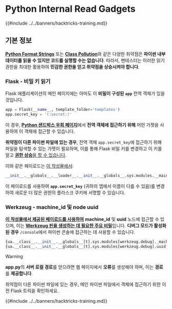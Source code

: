 # Python Internal Read Gadgets

{{#include ../../banners/hacktricks-training.md}}

## 기본 정보

[**Python Format Strings**](bypass-python-sandboxes/index.html#python-format-string) 또는 [**Class Pollution**](class-pollution-pythons-prototype-pollution.md)와 같은 다양한 취약점은 **파이썬 내부 데이터를 읽을 수 있지만 코드를 실행할 수는 없습니다**. 따라서, 펜테스터는 이러한 읽기 권한을 최대한 활용하여 **민감한 권한을 얻고 취약점을 상승시켜야 합니다**.

### Flask - 비밀 키 읽기

Flask 애플리케이션의 메인 페이지에는 아마도 이 **비밀이 구성된** **`app`** 전역 객체가 있을 것입니다.
```python
app = Flask(__name__, template_folder='templates')
app.secret_key = '(:secret:)'
```
이 경우, [**Python 샌드박스 우회 페이지**](bypass-python-sandboxes/)에서 **전역 객체에 접근하기 위해** 어떤 가젯을 사용하여 이 객체에 접근할 수 있습니다.

**취약점이 다른 파이썬 파일에 있는 경우**, 전역 객체 `app.secret_key`에 접근하기 위해 파일을 탐색할 수 있는 가젯이 필요하며, 이를 통해 Flask 비밀 키를 변경하고 이 키를 알고 [**권한 상승**을 할 수 있습니다](../../network-services-pentesting/pentesting-web/flask.md#flask-unsign).

이와 같은 페이로드는 [이 작성물에서](https://ctftime.org/writeup/36082):
```python
__init__.__globals__.__loader__.__init__.__globals__.sys.modules.__main__.app.secret_key
```
이 페이로드를 사용하여 **`app.secret_key`** (귀하의 앱에서 이름이 다를 수 있음)를 변경하여 새로운 더 많은 권한의 플라스크 쿠키에 서명할 수 있습니다.

### Werkzeug - machine_id 및 node uuid

[**이 작성물에서 제공된 페이로드를 사용하여**](https://vozec.fr/writeups/tweedle-dum-dee/) **machine_id** 및 **uuid** 노드에 접근할 수 있으며, 이는 [**Werkzeug 핀을 생성하는 데 필요한 주요 비밀**](../../network-services-pentesting/pentesting-web/werkzeug.md)입니다. **디버그 모드가 활성화된 경우** `/console`에서 파이썬 콘솔에 접근하는 데 사용할 수 있습니다.
```python
{ua.__class__.__init__.__globals__[t].sys.modules[werkzeug.debug]._machine_id}
{ua.__class__.__init__.__globals__[t].sys.modules[werkzeug.debug].uuid._node}
```
> [!WARNING]
> **app.py**의 **서버 로컬 경로**를 얻으려면 웹 페이지에서 **오류**를 생성해야 하며, 이는 **경로**를 **제공합니다**.

취약점이 다른 파이썬 파일에 있는 경우, 메인 파이썬 파일에서 객체에 접근하기 위한 이전 Flask 트릭을 확인하세요.

{{#include ../../banners/hacktricks-training.md}}
